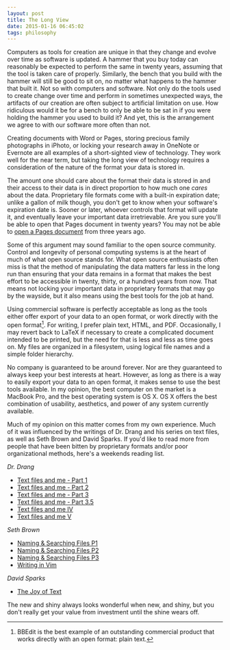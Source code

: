 ```yaml
---
layout: post
title: The Long View
date: 2015-01-16 06:45:02
tags: philosophy
---
```


Computers as tools for creation are unique in that they change and evolve over time as software is updated. A hammer that you buy today can reasonably be expected to perform the same in twenty years, assuming that the tool is taken care of properly. Similarly, the bench that you build with the hammer will still be good to sit on, no matter what happens to the hammer that built it. Not so with computers and software. Not only do the tools used to create change over time and perform in sometimes unexpected ways, the artifacts of our creation are often subject to artificial limitation on use. How ridiculous would it be for a bench to only be able to be sat in if you were holding the hammer you used to build it? And yet, this is the arrangement we agree to with our software more often than not. 

Creating documents with Word or Pages, storing precious family photographs in iPhoto, or locking your research away in OneNote or Evernote are all examples of a short-sighted view of technology. They work well for the near term, but taking the long view of technology requires a consideration of the nature of the format your data is stored in. 

The amount one should care about the format their data is stored in and their access to their data is in direct proportion to how much one *cares* about the data. Proprietary file formats  come with a built-in expiration date; unlike a gallon of milk though, you don't get to know when your software's expiration date is. Sooner or later, whoever controls that format will update it, and eventually leave your important data irretrievable. Are you sure you'll be able to open that Pages document in twenty years? You may not be able to [open a Pages document][1] from three years ago. 

Some of this argument may sound familiar to the open source community. Control and longevity of personal computing systems is at the heart of much of what open source stands for. What open source enthusiasts often miss is that the method of manipulating the data matters far less in the long run than ensuring that your data remains in a format that makes the best effort to be accessible in twenty, thirty, or a hundred years from now. That means not locking your important data in proprietary formats that may go by the wayside, but it also means using the best tools for the job at hand. 

Using commercial software is perfectly acceptable as long as the tools either offer export of your data to an open format, or work directly with the open format[^1]. For writing, I prefer plain text, HTML, and PDF. Occasionally, I may revert back to LaTeX if necessary to create a complicated document intended to be printed, but the need for that is less and less as time goes on. My files are organized in a filesystem, using logical file names and a simple folder hierarchy. 

No company is guaranteed to be around forever. Nor are they guaranteed to always keep your best interests at heart. However, as long as there is a way to easily export your data to an open format, it makes sense to use the best tools available. In my opinion, the best computer on the market is a MacBook Pro, and the best operating system is OS X. OS X offers the best combination of usability, aesthetics, and power of any system currently available. 

Much of my opinion on this matter comes from my own experience. Much of it was influenced by the writings of Dr. Drang and his series on text files, as well as Seth Brown and David Sparks. If you'd like to read more from people that have been bitten by proprietary formats and/or poor organizational methods, here's a weekends reading list.   

*Dr. Drang*

* [Text files and me - Part 1][2]
* [Text files and me - Part 2][3]
* [Text files and me - Part 3][4]
* [Text files and me - Part 3.5][5]
* [Text files and me IV][6]
* [Text files and me V][7]

*Seth Brown*

* [Naming & Searching Files P1][8]
* [Naming & Searching Files P2][9]
* [Naming & Searching Files P3][10]
* [Writing in Vim][11]

*David Sparks*

* [The Joy of Text][12]

The new and shiny always looks wonderful when new, and shiny, but you don't really get your value from investment until the shine wears off.



[^1]: BBEdit is the best example of an outstanding commercial product that works directly with an open format: plain text.


[1]: https://discussions.apple.com/thread/5752537
[2]: http://www.leancrew.com/all-this/2011/02/text-files-and-me-part-1/
[3]: http://www.leancrew.com/all-this/2011/03/text-files-and-me-part-2/
[4]: http://www.leancrew.com/all-this/2011/04/text-files-and-me-part-3/
[5]: http://www.leancrew.com/all-this/2011/04/text-files-and-me-part-3-5/
[6]: http://www.leancrew.com/all-this/2011/07/text-files-and-me-iv-bbedit-and-textmate/
[7]: http://www.leancrew.com/all-this/2011/12/text-files-and-me-v-markdown/
[8]: http://www.drbunsen.org/naming-and-searching-files-part-1/
[9]: http://www.drbunsen.org/naming-and-searching-files-part-2/
[10]: http://www.drbunsen.org/naming-and-searching-files-part-3/
[11]: http://www.drbunsen.org/writing-in-vim/
[12]: http://macsparky.com/blog/2011/2/10/the-joy-of-text.html
